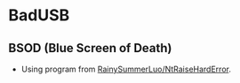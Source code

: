 # BadUSB

## BSOD (Blue Screen of Death)

- Using program from [RainySummerLuo/NtRaiseHardError](https://github.com/RainySummerLuo/NtRaiseHardError).
